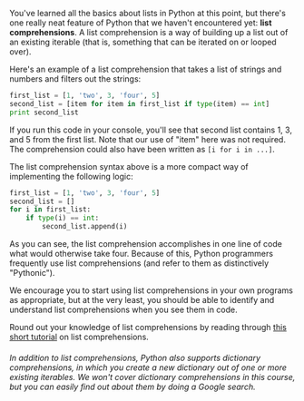 You've learned all the basics about lists in Python at this point, but there's one really neat feature of Python that we haven't encountered yet: **list comprehensions**. A list comprehension is a way of building up a list out of an existing iterable (that is, something that can be iterated on or looped over).

Here's an example of a list comprehension that takes a list of strings and numbers and filters out the strings:

```python
first_list = [1, 'two', 3, 'four', 5]
second_list = [item for item in first_list if type(item) == int]
print second_list
```

If you run this code in your console, you'll see that second list contains 1, 3, and 5 from the first list. Note that our use of "item" here was not required. The comprehension could also have been written as `[i for i in ...]`. 

The list comprehension syntax above is a more compact way of implementing the following logic:

```python
first_list = [1, 'two', 3, 'four', 5]
second_list = []
for i in first_list:
    if type(i) == int:
        second_list.append(i)
```

As you can see, the list comprehension accomplishes in one line of code what would otherwise take four. Because of this, Python programmers frequently use list comprehensions (and refer to them as distinctively "Pythonic"). 

We encourage you to start using list comprehensions in your own programs as appropriate, but at the very least, you should be able to identify and understand list comprehensions when you see them in code.

Round out your knowledge of list comprehensions by reading through [this short tutorial](http://carlgroner.me/Python/2011/11/09/An-Introduction-to-List-Comprehensions-in-Python.html) on list comprehensions.

###### In addition to list comprehensions, Python also supports dictionary comprehensions, in which you create a new dictionary out of one or more existing iterables. We won't cover dictionary comprehensions in this course, but you can easily find out about them by doing a Google search.